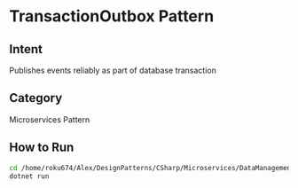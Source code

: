 # TransactionOutbox Pattern

## Intent
Publishes events reliably as part of database transaction

## Category
Microservices Pattern

## How to Run
```bash
cd /home/roku674/Alex/DesignPatterns/CSharp/Microservices/DataManagement/TransactionOutbox
dotnet run
```
